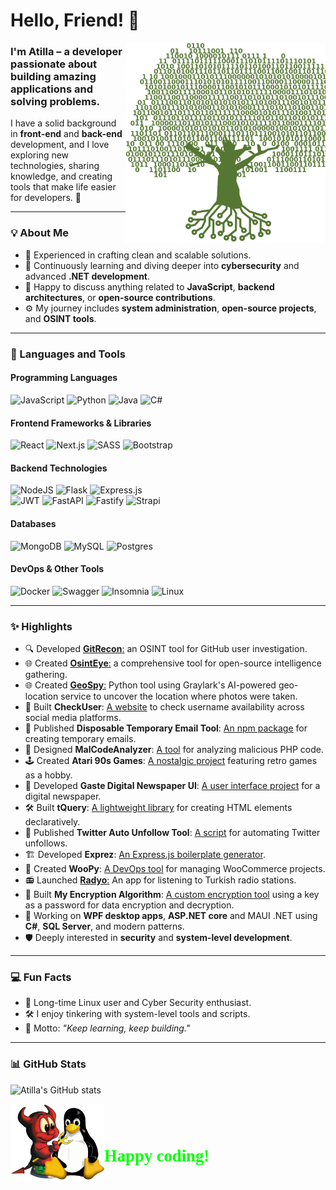# **Hello, Friend! 👋**

<img align="right" alt="GIF" src="./binarytree.png" height="320" />

### I'm Atilla – a developer passionate about building amazing applications and solving problems.  
I have a solid background in **front-end** and **back-end** development, and I love exploring new technologies, sharing knowledge, and creating tools that make life easier for developers. 🚀  

---

### **💡 About Me**
- 🌟 Experienced in crafting clean and scalable solutions.
- 🌱 Continuously learning and diving deeper into **cybersecurity** and advanced **.NET development**.
- 💬 Happy to discuss anything related to **JavaScript**, **backend architectures**, or **open-source contributions**.
- ⚙️ My journey includes **system administration**, **open-source projects**, and **OSINT tools**.  

---

### **🔧 Languages and Tools**

#### **Programming Languages**  
![JavaScript](https://img.shields.io/badge/javascript-%23323330.svg?style=for-the-badge&logo=javascript&logoColor=%23F7DF1E)
![Python](https://img.shields.io/badge/python-3670A0?style=for-the-badge&logo=python&logoColor=ffdd54)
![Java](https://img.shields.io/badge/java-%23ED8B00.svg?style=for-the-badge&logo=openjdk&logoColor=white)
![C#](https://img.shields.io/badge/C%23-%23239120.svg?style=for-the-badge&logo=c-sharp&logoColor=white)  

#### **Frontend Frameworks & Libraries**  
![React](https://img.shields.io/badge/react-%2320232a.svg?style=for-the-badge&logo=react&logoColor=%2361DAFB)
![Next.js](https://img.shields.io/badge/Next-black?style=for-the-badge&logo=next.js&logoColor=white)
![SASS](https://img.shields.io/badge/SASS-hotpink.svg?style=for-the-badge&logo=SASS&logoColor=white)
![Bootstrap](https://img.shields.io/badge/bootstrap-%23563D7C.svg?style=for-the-badge&logo=bootstrap&logoColor=white)

#### **Backend Technologies**  
![NodeJS](https://img.shields.io/badge/node.js-6DA55F?style=for-the-badge&logo=node.js&logoColor=white)
![Flask](https://img.shields.io/badge/Flask-ffffff?style=for-the-badge&logo=Flask&logoColor=black)
![Express.js](https://img.shields.io/badge/express.js-%23404d59.svg?style=for-the-badge&logo=express&logoColor=%2361DAFB)  
![JWT](https://img.shields.io/badge/JWT-black?style=for-the-badge&logo=JSON%20web%20tokens)
![FastAPI](https://img.shields.io/badge/FastAPI-005571?style=for-the-badge&logo=fastapi)
![Fastify](https://img.shields.io/badge/fastify-%23000000.svg?style=for-the-badge&logo=fastify&logoColor=white)
![Strapi](https://img.shields.io/badge/strapi-%232E7EEA.svg?style=for-the-badge&logo=strapi&logoColor=white)

#### **Databases**  
![MongoDB](https://img.shields.io/badge/MongoDB-%234ea94b.svg?style=for-the-badge&logo=mongodb&logoColor=white)
![MySQL](https://img.shields.io/badge/mysql-%2300f.svg?style=for-the-badge&logo=mysql&logoColor=white)
![Postgres](https://img.shields.io/badge/postgres-%23316192.svg?style=for-the-badge&logo=postgresql&logoColor=white)

#### **DevOps & Other Tools**  
![Docker](https://img.shields.io/badge/docker-%230db7ed.svg?style=for-the-badge&logo=docker&logoColor=white)
![Swagger](https://img.shields.io/badge/-Swagger-%23Clojure?style=for-the-badge&logo=swagger&logoColor=white)
![Insomnia](https://img.shields.io/badge/Insomnia-black?style=for-the-badge&logo=insomnia&logoColor=5849BE)
![Linux](https://img.shields.io/badge/linux-%23000.svg?style=for-the-badge&logo=Ubuntu&logoColor=red)

---

### **✨ Highlights**
- 🔍 Developed [**GitRecon**:](https://github.com/atiilla/gitrecon) an OSINT tool for GitHub user investigation.  
- 🌐 Created [**OsintEye**:](https://github.com/atiilla/OsintEye) a comprehensive tool for open-source intelligence gathering.
- 🌐 Created [**GeoSpy**:](https://github.com/atiilla/geospy) Python tool using Graylark's AI-powered geo-location service to uncover the location where photos were taken.
- 🔎 Built **CheckUser**: [A website](https://checkuser.vercel.app/) to check username availability across social media platforms.  
- 📧 Published **Disposable Temporary Email Tool**: [An npm package](https://www.npmjs.com/package/temail) for creating temporary emails.  
- 🔎 Designed **MalCodeAnalyzer**: [A tool](https://github.com/atiilla/MalCodeAnalyzer) for analyzing malicious PHP code.  
- 🕹️ Created **Atari 90s Games**: [A nostalgic project](https://atarii.netlify.app/) featuring retro games as a hobby.  
- 📰 Developed **Gaste Digital Newspaper UI**: [A user interface project](https://gaste.netlify.app/) for a digital newspaper.  
- 🛠️ Built **tQuery**: [A lightweight library](https://github.com/atiilla/tquery) for creating HTML elements declaratively.  
- 🤖 Published **Twitter Auto Unfollow Tool**: [A script](https://gist.github.com/atiilla/22836fb508e49f16bcde333bfba916c2) for automating Twitter unfollows.  
- 🏗️ Developed **Exprez**: [An Express.js boilerplate generator](https://www.npmjs.com/package/exprez).  
- 🛒 Created **WooPy**: [A DevOps tool](https://github.com/atiilla/woopy) for managing WooCommerce projects.  
- 📻 Launched [**Radyo**:](https://radyo.vercel.app/) An app for listening to Turkish radio stations.  
- 🔐 Built **My Encryption Algorithm**: [A custom encryption tool](https://3ncrypt.netlify.app/) using a key as a password for data encryption and decryption.  
- 🎨 Working on **WPF desktop apps**, **ASP.NET core** and MAUI .NET using **C#**, **SQL Server**, and modern patterns.
- 🛡️ Deeply interested in **security** and **system-level development**.

---

### **💻 Fun Facts**
- 🐧 Long-time Linux user and Cyber Security enthusiast.
- 🛠️ I enjoy tinkering with system-level tools and scripts.
- 🌟 Motto: *"Keep learning, keep building."*

---

### **📊 GitHub Stats**

![Atilla's GitHub stats](https://github-readme-stats.vercel.app/api?username=atiilla&show_icons=true&theme=dark)  

<div style="display:flex; align-items:end;">
<img src="./freebsd-linux.png" width="150"/> 
<p style="font-weight:bold; font-size:20pt; color:lime;font-family: 'terminal';">Happy coding!</p>
</div>
